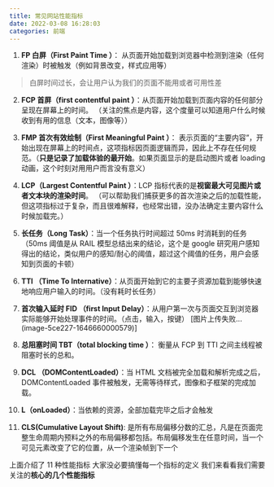 ```yaml
---
title: 常见网站性能指标
date: 2022-03-08 16:28:03
categories: 前端
---
```

1.  **FP 白屏（First Paint Time ）**： 从页面开始加载到浏览器中检测到渲染（任何渲染）时被触发（例如背景改变，样式应用等）

> 白屏时间过长，会让用户认为我们的页面不能用或者可用性差


2.  **FCP 首屏（first contentful paint ）**：从页面开始加载到页面内容的任何部分呈现在屏幕上的时间。 （关注的焦点是内容，这个度量可以知道用户什么时候收到有用的信息（文本，图像等））

3.  **FMP 首次有效绘制（First Meaningful Paint ）**： 表示页面的“主要内容”，开始出现在屏幕上的时间点，这项指标因页面逻辑而异，因此上不存在任何规范。（**只是记录了加载体验的最开始**。如果页面显示的是启动图片或者 loading 动画，这个时刻对用用户而言没有意义）

4.  **LCP（Largest Contentful Paint ）**：LCP 指标代表的是**视窗最大可见图片或者文本块的渲染时间**。 （可以帮助我们捕获更多的首次渲染之后的加载性能，但这项指标过于复杂，而且很难解释，也经常出错，没办法确定主要内容什么时候加载完。）

5.  **长任务（Long Task）**：当一个任务执行时间超过 50ms 时消耗到的任务 （50ms 阈值是从 RAIL 模型总结出来的结论，这个是 google 研究用户感知得出的结论，类似用户的感知/耐心的阈值，超过这个阈值的任务，用户会感知到页面的卡顿）

6.  **TTI （Time To Internative）**：从页面开始到它的主要子资源加载到能够快速地响应用户输入的时间。（没有耗时长任务）

7.  **首次输入延时 FID （first Input Delay）**：从用户第一次与页面交互到浏览器实际能够开始处理事件的时间。（点击，输入，按键） [图片上传失败...(image-5ce227-1646660000579)]

8.  **总阻塞时间 TBT（total blocking time ）**： 衡量从 FCP 到 TTI 之间主线程被阻塞时长的总和。

9.  **DCL （DOMContentLoaded）**：当 HTML 文档被完全加载和解析完成之后，DOMContentLoaded 事件被触发，无需等待样式，图像和子框架的完成加载。

10.  **L（onLoaded）**：当依赖的资源，全部加载完毕之后才会触发

11.  **CLS(Cumulative Layout Shift)**: 是所有布局偏移分数的汇总，凡是在页面完整生命周期内预料之外的布局偏移都包括。布局偏移发生在任意时间，当一个可见元素改变了它的位置，从一个渲染帧到下一个


上面介绍了 11 种性能指标 大家没必要搞懂每一个指标的定义 我们来看看我们需要关注的**核心的几个性能指标**

